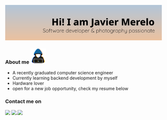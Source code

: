 
![Banner](banner2.png)
<!---
<div align="center">
  <h1> Hi! I'm Javi 👋</h1>
</div>
<p align="center">
  <a href="https://github.com/DenverCoder1/readme-typing-svg"><img src="https://readme-typing-svg.herokuapp.com?font=Time+New+Roman&color=gray&size=25&center=true&vCenter=true&width=600&height=100&lines=Computer+Science+Engineer;Self-taught+Backend+Developer;Active+Learner;CTF+Newbie;Love+to+learn+new+stuffs"></a>
</p>
-->

###  About me <picture><img src = "https://github.com/0xAbdulKhalid/0xAbdulKhalid/raw/main/assets/mdImages/about_me.gif" width = 50px></picture>
- A recently graduated computer science engineer
- Currently learning backend development by myself
- Hardware lover 
- open for a new job opportunity, check my resume below

### Contact me on 
<p align="left ">
   <a href="https://www.linkedin.com/in/javimerelo" target="blank" style="text-decoration: none;">
     <img align="center"
          src="https://img.shields.io/badge/linkedin-%231DA1F2.svg?style=for-the-badge&logo=linkedin&logoColor=white"
          height="30"/>
   </a>
  <a href="mailto:fjmv28012000@gmail.com" target="blank">
    <img align="center"
         src="https://img.shields.io/badge/gmail-EA4335.svg?style=for-the-badge&logo=gmail&logoColor=white"
         height="30"/>
  </a>
  <a href="https://drive.google.com/file/d/1Vxl1jlS00BgA-g-qbuGyGzUf1WFcU80a/view?usp=sharing" target="blank"><img align="center"
         src="https://img.shields.io/badge/CV-8A2BE2.svg?style=for-the-badge&logo=readthedocs&logoColor=white"
         height="30"/>
  </a>
</div>
